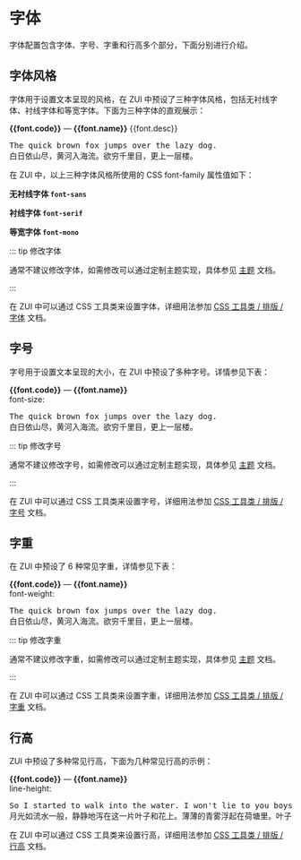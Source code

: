 # 字体

字体配置包含字体、字号、字重和行高多个部分，下面分别进行介绍。

## 字体风格

字体用于设置文本呈现的风格，在 ZUI 中预设了三种字体风格，包括无衬线字体、衬线字体和等宽字体。下面为三种字体的直观展示：

<Example background="light-circle" class="space-y-8">
  <div v-for="font in fontFamilies" :key="font.code">
    <div class="items-center gap-2 row">
      <CopyCode :code="font.code" :tip="`.${font.code}`" copyTip="已复制类名"><strong class="font-mono uppercase text-primary">
      {{font.code}}</strong></CopyCode>
      <span class="muted">—</span>
      <strong>{{font.name}}</strong> <span class="ml-4 muted">{{font.desc}}</span>
    </div>
    <pre :class="`${font.code} text-xl mt-2`" :id="`example-${font.code}`">The quick brown fox jumps over the lazy dog.
白日依山尽，黄河入海流。欲穷千里目，更上一层楼。</pre>
  </div>
</Example>

在 ZUI 中，以上三种字体风格所使用的 CSS font-family 属性值如下：

**无衬线字体 `font-sans`**

<div class="px-2 py-1 rounded lighter">
  <CssPropValue class="font-mono text-sm pre-line" prop="font-family" target="#example-font-sans" />
</div>

**衬线字体 `font-serif`**

<div class="px-2 py-1 rounded lighter">
  <CssPropValue class="font-mono text-sm pre-line" prop="font-family" target="#example-font-serif" />
</div>

**等宽字体 `font-mono`**

<div class="px-2 py-1 rounded lighter">
  <CssPropValue class="font-mono text-sm pre-line" prop="font-family" target="#example-font-mono" />
</div>

::: tip 修改字体

通常不建议修改字体，如需修改可以通过定制主题实现，具体参见 [主题](/guide/theme/) 文档。

:::

在 ZUI 中可以通过 CSS 工具类来设置字体，详细用法参加 [CSS 工具类 / 排版 / 字体](/utilities/typography/utilities/font-family) 文档。

## 字号

字号用于设置文本呈现的大小，在 ZUI 中预设了多种字号。详情参见下表：

<Example class="space-y-6">
  <div v-for="font in fontSizes" :key="font.code">
    <div class="items-center gap-2 row">
      <CopyCode :code="font.code" :tip="`.${font.code}`" copyTip="已复制类名"><strong class="font-mono uppercase text-primary">{{font.code}}</strong></CopyCode>
      <span class="muted">—</span>
      <strong>{{font.name}}</strong>
      <span v-if="font.desc" class="ml-2 muted" v-html="font.desc" />
      <div class="flex-auto font-mono text-sm text-right text-gray">font-size: <CssPropValue prop="font-size" :target="`#example-${font.code}`" /></div>
    </div>
    <pre :class="`mt-2 font-sans pre clip ${font.code}`" :id="`example-${font.code}`">The quick brown fox jumps over the lazy dog.
白日依山尽，黄河入海流。欲穷千里目，更上一层楼。</pre>
  </div>
</Example>

::: tip 修改字号

通常不建议修改字号，如需修改可以通过定制主题实现，具体参见 [主题](/guide/theme/) 文档。

:::

在 ZUI 中可以通过 CSS 工具类来设置字号，详细用法参加 [CSS 工具类 / 排版 / 字号](/utilities/typography/utilities/font-size) 文档。

## 字重

在 ZUI 中预设了 6 种常见字重，详情参见下表：

<Example class="space-y-6">
  <div v-for="font in fontWeights" :key="font.code">
    <div class="items-center gap-2 row">
      <CopyCode :code="font.code" :tip="`.${font.code}`" copyTip="已复制类名"><strong class="font-mono uppercase text-primary">{{font.code}}</strong></CopyCode>
      <span class="muted">—</span>
      <strong>{{font.name}}</strong>
      <span v-if="font.desc" class="ml-2 muted" v-html="font.desc" />
      <div class="flex-auto font-mono text-sm text-right text-gray">font-weight: <CssPropValue prop="font-weight" :target="`#example-${font.code}`" /></div>
    </div>
    <pre :class="`mt-2 font-sans pre clip text-lg ${font.code}`" :id="`example-${font.code}`">The quick brown fox jumps over the lazy dog.
白日依山尽，黄河入海流。欲穷千里目，更上一层楼。</pre>
  </div>
</Example>

::: tip 修改字重

通常不建议修改字重，如需修改可以通过定制主题实现，具体参见 [主题](/guide/theme/) 文档。

:::

在 ZUI 中可以通过 CSS 工具类来设置字重，详细用法参加 [CSS 工具类 / 排版 / 字重](/utilities/typography/utilities/font-weight) 文档。

## 行高

ZUI 中预设了多种常见行高，下面为几种常见行高的示例：

<Example class="space-y-6">
  <div v-for="font in leadings" :key="font.code">
    <div class="items-center gap-2 row">
      <CopyCode :code="font.code" :tip="`.${font.code}`" copyTip="已复制类名"><strong class="font-mono uppercase text-primary">{{font.code}}</strong></CopyCode>
      <span class="muted">—</span>
      <strong>{{font.name}}</strong>
      <span v-if="font.desc" class="ml-2 muted" v-html="font.desc" />
      <div class="flex-auto font-mono text-sm text-right text-gray">line-height: <CssPropValue prop="line-height" :target="`#example-${font.code}`" /></div>
    </div>
    <pre :class="`mt-2 font-sans pre-line text-lg ${font.code}`" :id="`example-${font.code}`">So I started to walk into the water. I won't lie to you boys, I was terrified. But I pressed on, and as I made my way past the breakers a strange calm came over me. I don't know if it was divine intervention or the kinship of all living things but I tell you Jerry at that moment, I was a marine biologist.
月光如流水一般，静静地泻在这一片叶子和花上。薄薄的青雾浮起在荷塘里。叶子和花仿佛在牛乳中洗过一样；又像笼着轻纱的梦。</pre>
  </div>
</Example>

在 ZUI 中可以通过 CSS 工具类来设置行高，详细用法参加 [CSS 工具类 / 排版 / 行高](/utilities/typography/utilities/leading) 文档。

<script setup>
const fontFamilies = [
  {code: 'font-sans', name: '无衬线字体', desc: '默认字体，易于阅读，通常用于正文'},
  {code: 'font-serif', name: '衬线字体', desc: '更美观，通常用于标题或装饰性文本'},
  {code: 'font-mono', name: '等宽字体', desc: '每个字符宽度一致，便于对齐，辨识度高，通常用于代码和编号等'},
];
const fontSizes = [
  {code: 'text-root', name: '根节点字号', desc: '设置在 <code>&lt;html&gt;</code> 元素上的字号'},
  {code: 'text-sm', name: '小号文本'},
  {code: 'text-base', name: '基准字号文本', desc: '通常与页面默认字号一致'},
  {code: 'text-lg', name: '大号文本'},
  {code: 'text-xl', name: '超大号文本'},
  {code: 'text-2xl', name: '2x 超大号文本'},
  {code: 'text-3xl', name: '3x 超大号文本'},
  {code: 'text-4xl', name: '4x 超大号文本'},
];
const fontWeights = [
  {code: 'font-thin', name: '超细文本'},
  {code: 'font-light', name: '细文本'},
  {code: 'font-normal', name: '正常粗细文本'},
  {code: 'font-medium', name: '中等粗细文本'},
  {code: 'font-bold', name: '加粗文本'},
  {code: 'font-black', name: '超粗文本'},
];
const leadings = [
  {code: 'leading-tight', name: '紧密'},
  {code: 'leading-snug', name: '紧凑'},
  {code: 'leading-normal', name: '正常'},
  {code: 'leading-relaxed', name: '宽松'},
  {code: 'leading-loose', name: '松散'},
];
const allLeadings = [
  {code: 'leading-3'},
  {code: 'leading-4'},
  {code: 'leading-5'},
  {code: 'leading-6'},
  {code: 'leading-7'},
  {code: 'leading-8'},
  {code: 'leading-9'},
  {code: 'leading-10'},
  {code: 'leading-none'},
  ...leadings,
];
</script>
